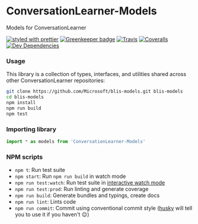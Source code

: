 # ConversationLearner-Models

Models for ConversationLearner

[![styled with prettier](https://img.shields.io/badge/styled_with-prettier-ff69b4.svg)](https://github.com/prettier/prettier)
[![Greenkeeper badge](https://badges.greenkeeper.io/Microsoft/blis-models.svg)](https://greenkeeper.io/)
[![Travis](https://img.shields.io/travis/Microsoft/blis-models.svg)](https://travis-ci.org/Microsoft/blis-models)
[![Coveralls](https://img.shields.io/coveralls/Microsoft/blis-models.svg)](https://coveralls.io/github/Microsoft/blis-models)
[![Dev Dependencies](https://david-dm.org/Microsoft/blis-models/dev-status.svg)](https://david-dm.org/Microsoft/blis-models?type=dev)

### Usage

This library is a collection of types, interfaces, and utilities shared across other ConversationLearner repositories:

```bash
git clone https://github.com/Microsoft/blis-models.git blis-models
cd blis-models
npm install
npm run build
npm test
```

### Importing library

```typescript
import * as models from 'ConversationLearner-Models'
```

### NPM scripts

 - `npm t`: Run test suite
 - `npm start`: Run `npm run build` in watch mode
 - `npm run test:watch`: Run test suite in [interactive watch mode](http://facebook.github.io/jest/docs/cli.html#watch)
 - `npm run test:prod`: Run linting and generate coverage
 - `npm run build`: Generate bundles and typings, create docs
 - `npm run lint`: Lints code
 - `npm run commit`: Commit using conventional commit style ([husky](https://github.com/typicode/husky) will tell you to use it if you haven't :wink:)
